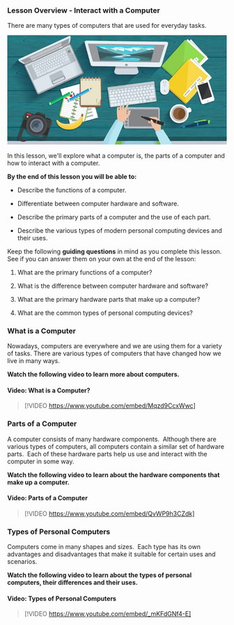 ### Lesson Overview - Interact with a Computer

There are many types of computers that are used for everyday tasks.

![Various computing devices illustrated](../media/Computers_Illustration.jpg)

In this lesson, we'll explore what a computer is, the parts of a computer and how to interact with a computer.

**By the end of this lesson you will be able to:**

*   Describe the functions of a computer.

*   Differentiate between computer hardware and software.

*   Describe the primary parts of a computer and the use of each part.

*   Describe the various types of modern personal computing devices and their uses.

Keep the following **guiding questions** in mind as you complete this lesson. See if you can answer them on your own at the end of the lesson:

1.  What are the primary functions of a computer?

2.  What is the difference between computer hardware and software?

3.  What are the primary hardware parts that make up a computer?

4.  What are the common types of personal computing devices?

### What is a Computer
Nowadays, computers are everywhere and we are using them for a variety of tasks. There are various types of computers that have changed how we live in many ways.

**Watch the following video to learn more about computers.**


#### Video: What is a Computer?
> [!VIDEO https://www.youtube.com/embed/Mqzd9CcxWwc]

### Parts of a Computer

A computer consists of many hardware components.  Although there are various types of computers, all computers contain a similar set of hardware parts.  Each of these hardware parts help us use and interact with the computer in some way.

**Watch the following video to learn about the hardware components that make up a computer.**


#### Video: Parts of a Computer
> [!VIDEO https://www.youtube.com/embed/QvWP9h3CZdk]

### Types of Personal Computers

Computers come in many shapes and sizes.  Each type has its own advantages and disadvantages that make it suitable for certain uses and scenarios.

**Watch the following video to learn about the types of personal computers, their differences and their uses.**


#### Video: Types of Personal Computers
> [!VIDEO https://www.youtube.com/embed/_mKFdGNf4-E]